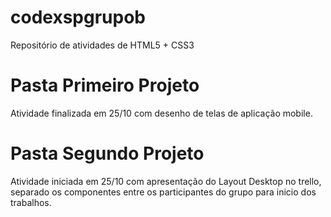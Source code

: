 # codexspgrupob
Repositório de atividades de HTML5 + CSS3

# Pasta Primeiro Projeto
Atividade finalizada em 25/10 com desenho de telas de aplicação mobile.

# Pasta Segundo Projeto
Atividade iniciada em 25/10 com apresentação do Layout Desktop no trello, separado os componentes entre os participantes do grupo para inicio dos trabalhos.

